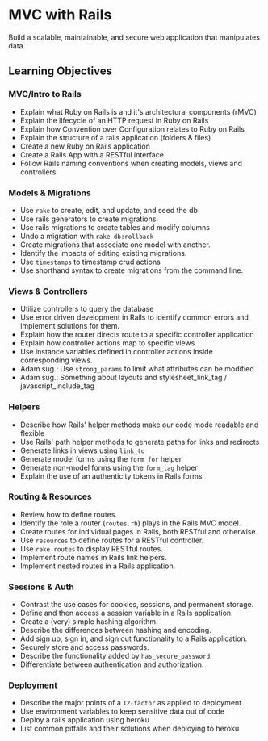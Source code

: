 # MVC with Rails

Build a scalable, maintainable, and secure web application that manipulates data.

## Learning Objectives

### MVC/Intro to Rails
- Explain what Ruby on Rails is and it's architectural components (rMVC)
- Explain the lifecycle of an HTTP request in Ruby on Rails
- Explain how Convention over Configuration relates to Ruby on Rails
- Explain the structure of a rails application (folders & files)
- Create a new Ruby on Rails application
- Create a Rails App with a RESTful interface
- Follow Rails naming conventions when creating models, views and controllers

### Models & Migrations

- Use `rake` to create, edit, and update, and seed the db
- Use rails generators to create migrations.
- Use rails migrations to create tables and modify columns
- Undo a migration with `rake db:rollback`
- Create migrations that associate one model with another.
- Identify the impacts of editing existing migrations.
- Use `timestamps` to timestamp crud actions
- Use shorthand syntax to create migrations from the command line.

### Views & Controllers
- Utilize controllers to query the database
- Use error driven development in Rails to identify common errors and implement solutions for them.
- Explain how the router directs route to a specific controller application
- Explain how controller actions map to specific views
- Use instance variables defined in controller actions inside corresponding views.
- Adam sug.: Use `strong_params` to limit what attributes can be modified
- Adam sug.: Something about layouts and stylesheet_link_tag / javascript_include_tag

### Helpers

- Describe how Rails' helper methods make our code mode readable and flexible
- Use Rails' path helper methods to generate paths for links and redirects
- Generate links in views using `link_to`
- Generate model forms using the `form_for` helper
- Generate non-model forms using  the `form_tag` helper
- Explain the use of an authenticity tokens in Rails forms

### Routing & Resources
- Review how to define routes.
- Identify the role a router (`routes.rb`) plays in the Rails MVC model.
- Create routes for individual pages in Rails, both RESTful and otherwise.
- Use `resources` to define routes for a RESTful controller.
- Use `rake routes` to display RESTful routes.
- Implement route names in Rails link helpers.
- Implement nested routes in a Rails application.

### Sessions & Auth
- Contrast the use cases for cookies, sessions, and permanent storage.
- Define and then access a session variable in a Rails application.
- Create a (very) simple hashing algorithm.
- Describe the differences between hashing and encoding.
- Add sign up, sign in, and sign out functionality to a Rails application.
- Securely store and access passwords.
- Describe the functionality added by `has_secure_password`.
- Differentiate between authentication and authorization.

### Deployment

- Describe the major points of a `12-factor` as applied to deployment
- Use environment variables to keep sensitive data out of code
- Deploy a rails application using heroku
- List common pitfalls and their solutions when deploying to heroku
